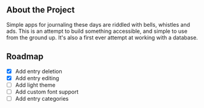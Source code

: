 ## About the Project

Simple apps for journaling these days are riddled with bells, whistles and ads. This is an attempt to build something accessible, and simple to use from the ground up. It's also a first ever attempt at working with a database.

## Roadmap

- [x] Add entry deletion
- [x] Add entry editing
- [ ] Add light theme
- [ ] Add custom font support
- [ ] Add entry categories